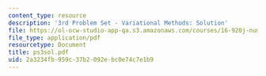 ```yaml
---
content_type: resource
description: '3rd Problem Set - Variational Methods: Solution'
file: https://ol-ocw-studio-app-qa.s3.amazonaws.com/courses/16-920j-numerical-methods-for-partial-differential-equations-sma-5212-spring-2003/2a3234fb959c37b2092ebc0e74c7e1b9_ps3sol.pdf
file_type: application/pdf
resourcetype: Document
title: ps3sol.pdf
uid: 2a3234fb-959c-37b2-092e-bc0e74c7e1b9
---
```

